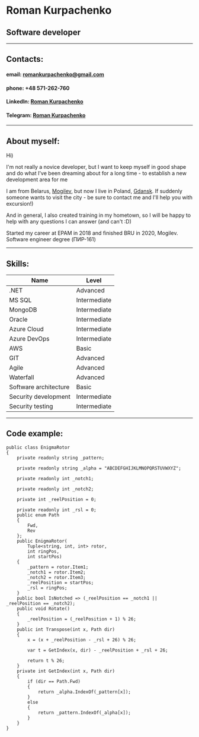 # Roman Kurpachenko

## Software developer

---

## Contacts:
#### email: romankurpachenko@gmail.com
#### phone: +48 571-262-760
#### LinkedIn: [Roman Kurpachenko](https://www.linkedin.com/in/roman-kurpachenko/)
#### Telegram: [Roman Kurpachenko](https://t.me/romankurpachenko)

---

## About myself:

Hi)

I'm not really a novice developer, but I want to keep myself in good shape and do what I've been dreaming about for a long time - to establish a new development area for me

I am from Belarus, [Mogilev](https://goo.gl/maps/J5DJFpL4MJ88Cc5fA), but now I live in Poland, [Gdansk](https://goo.gl/maps/rMMqjsssU65g4qbF8).
If suddenly someone wants to visit the city - be sure to contact me and I'll help you with excursion!)

And in general, I also created training in my hometown, so I will be happy to help with any questions I can answer (and can't :D)

Started my career at EPAM in 2018 and finished BRU in 2020, Mogilev. Software engineer degree (ПИР-161)

---

## Skills:

Name | Level 
-|- 
.NET | Advanced
MS SQL | Intermediate
MongoDB | Intermediate
Oracle | Intermediate
Azure Cloud | Intermediate
Azure DevOps | Intermediate
AWS | Basic
GIT | Advanced
Agile | Advanced
Waterfall | Advanced
Software architecture | Basic
Security development | Intermediate
Security testing | Intermediate

---

## Code example:

```
public class EnigmaRotor
{
    private readonly string _pattern;
    
    private readonly string _alpha = "ABCDEFGHIJKLMNOPQRSTUVWXYZ";
    
    private readonly int _notch1;
    
    private readonly int _notch2;
    
    private int _reelPosition = 0;
    
    private readonly int _rsl = 0;
    public enum Path
    {
        Fwd,
        Rev
    };
    public EnigmaRotor(
        Tuple<string, int, int> rotor, 
        int ringPos, 
        int startPos)
    {
        _pattern = rotor.Item1;
        _notch1 = rotor.Item2;
        _notch2 = rotor.Item3;
        _reelPosition = startPos;
        _rsl = ringPos;
    }
    public bool IsNotched => (_reelPosition == _notch1 || _reelPosition == _notch2);
    public void Rotate()
    {
        _reelPosition = (_reelPosition + 1) % 26;
    }
    public int Transpose(int x, Path dir)
    {
        x = (x + _reelPosition - _rsl + 26) % 26;
        
        var t = GetIndex(x, dir) - _reelPosition + _rsl + 26;
        
        return t % 26;
    }
    private int GetIndex(int x, Path dir)
    {
        if (dir == Path.Fwd)
        {
            return _alpha.IndexOf(_pattern[x]);
        }
        else
        {
            return _pattern.IndexOf(_alpha[x]);
        }
    }
}
```